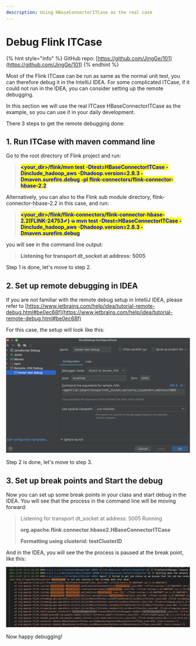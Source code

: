 ```yaml
---
description: Using HBaseConnectorITCase as the real case
---
```


# Debug Flink ITCase

{% hint style="info" %}
GitHub repo: [https://github.com/JingGe/101](https://github.com/JingGe/101)
{% endhint %}

Most of the Flink ITCase can be run as same as the normal unit test, you can therefore debug it in the IntelliJ IDEA. For some complicated ITCase, if it could not run in the IDEA, you can consider setting up the remote debugging.

In this section we will use the real ITCase HBaseConnectorITCase as the example, so you can use it in your daily development.

There 3 steps to get the remote debugging done:

## 1. Run ITCase with maven command line

Go to the root directory of Flink project and run:

> <mark style="color:blue;">**\<your\_dir>/flink/mvn test -Dtest=HBaseConnectorITCase -Dinclude\_hadoop\_aws -Dhadoop.version=2.8.3 -Dmaven.surefire.debug -pl flink-connectors/flink-connector-hbase-2.2**</mark>

Alternatively, you can also to the Flink sub module directory, flink-connector-hbase-2.2 in this case, and run:

> <mark style="color:blue;">**\<your\_dir>/flink/flink-connectors/flink-connector-hbase-2.2(FLINK-24753✔) ➭ mvn test -Dtest=HBaseConnectorITCase -Dinclude\_hadoop\_aws -Dhadoop.version=2.8.3 -Dmaven.surefire.debug**</mark>

you will see in the command line output:

> **Listening for transport dt\_socket at address: 5005**

Step 1 is done, let's move to step 2.

## 2. Set up remote debugging in IDEA

If you are not familiar with the remote debug setup in IntelliJ IDEA, please refer to [https://www.jetbrains.com/help/idea/tutorial-remote-debug.html#be0ec68f](https://www.jetbrains.com/help/idea/tutorial-remote-debug.html#be0ec68f)

For this case, the setup will look like this:

![](<../.gitbook/assets/image (13).png>)

Step 2 is done, let's move to step 3.

## 3. Set up break points and Start the debug

Now you can set up some break points in your class and start debug in the IDEA. You will see that the process in the command line will be moving forward:

> Listening for transport dt\_socket at address: 5005 Running&#x20;
>
> **org.apache.flink.connector.hbase2.HBaseConnectorITCase**&#x20;
>
> **Formatting using clusterid: testClusterID**

And in the IDEA, you will see the the process is paused at the break point, like this:

![](<../.gitbook/assets/image (10).png>)

Now happy debugging!

